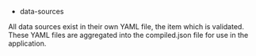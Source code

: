* data-sources

All data sources exist in their own YAML file, the item which is
validated. These YAML files are aggregated into the compiled.json file
for use in the application.

